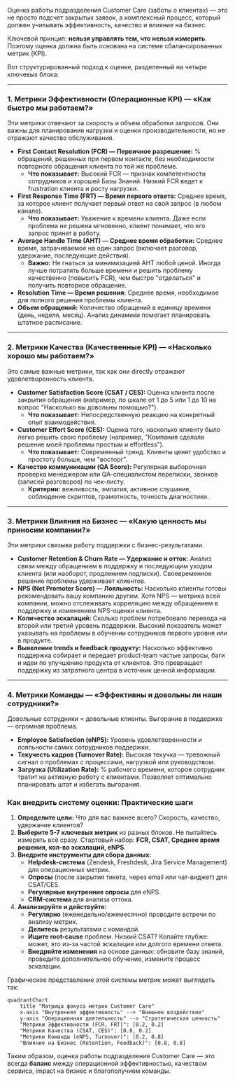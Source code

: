 Оценка работы подразделения Customer Care (заботы о клиентах) — это не просто подсчет закрытых заявок, а комплексный процесс, который должен учитывать эффективность, качество и влияние на бизнес.

Ключевой принцип: **нельзя управлять тем, что нельзя измерить**. Поэтому оценка должна быть основана на системе сбалансированных метрик (KPI).

Вот структурированный подход к оценке, разделенный на четыре ключевых блока:

---

### 1. Метрики Эффективности (Операционные KPI) — «Как быстро мы работаем?»
Эти метрики отвечают за скорость и объем обработки запросов. Они важны для планирования нагрузки и оценки производительности, но не отражают качество обслуживания.

*   **First Contact Resolution (FCR) — Первичное разрешение:** % обращений, решенных при первом контакте, без необходимости повторного обращения клиента по той же проблеме.
    *   **Что показывает:** Высокий FCR — признак компетентности сотрудников и хорошей Базы Знаний. Низкий FCR ведет к frustration клиента и росту нагрузки.
*   **First Response Time (FRT) — Время первого ответа:** Среднее время, за которое клиент получает первый ответ на свой запрос (в любом канале).
    *   **Что показывает:** Уважение к времени клиента. Даже если проблема не решена мгновенно, клиент понимает, что его запрос принят в работу.
*   **Average Handle Time (AHT) — Среднее время обработки:** Среднее время, затрачиваемое на один запрос (включает разговор, удержание, последующие действия).
    *   **Важно:** Не гнаться за минимизацией AHT любой ценой. Иногда лучше потратить больше времени и решить проблему качественно (повысить FCR), чем быстро "отделаться" и получить повторное обращение.
*   **Resolution Time — Время решения:** Среднее время, необходимое для полного решения проблемы клиента.
*   **Объем обращений:** Количество обращений в единицу времени (день, неделя, месяц). Анализ динамики помогает планировать штатное расписание.

---

### 2. Метрики Качества (Качественные KPI) — «Насколько хорошо мы работаем?»
Это самые важные метрики, так как они directly отражают удовлетворенность клиента.

*   **Customer Satisfaction Score (CSAT / CES):** Оценка клиента после закрытия обращения (например, по шкале от 1 до 5 или 1 до 10 на вопрос "Насколько вы довольны помощью?").
    *   **Что показывает:** Непосредственную реакцию на конкретный опыт взаимодействия.
*   **Customer Effort Score (CES):** Оценка того, насколько клиенту было легко решить свою проблему (например, "Компания сделала решение моей проблемы простым и effortless").
    *   **Что показывает:** Современный тренд. Клиенты ценят удобство и простоту больше, чем "восторг".
*   **Качество коммуникации (QA Score):** Регулярная выборочная проверка менеджером или QA-специалистом переписки, звонков (записей разговоров) по чек-листу.
    *   **Критерии:** вежливость, эмпатия, активное слушание, соблюдение скриптов, грамотность, точность диагностики.

---

### 3. Метрики Влияния на Бизнес — «Какую ценность мы приносим компании?»
Эти метрики связыва работу поддержки с бизнес-результатами.

*   **Customer Retention & Churn Rate — Удержание и отток:** Анализ связи между обращением в поддержку и последующим уходом клиента (или наоборот, продлением подписки). Своевременное решение проблемы удерживает клиентов.
*   **NPS (Net Promoter Score) — Лояльность:** Насколько клиенты готовы рекомендовать вашу компанию другим. Хотя NPS — метрика всей компании, можно отслеживать корреляцию между обращением в поддержку и изменением NPS-оценки клиента.
*   **Количество эскалаций:** Сколько проблем потребовало перевода на второй или третий уровень поддержки. Высокий показатель может указывать на проблемы в обучении сотрудников первого уровня или в продукте.
*   **Выявление trends и feedback продукту:** Насколько эффективно поддержка собирает и передает product-team частые запросы, баги и идеи по улучшению продукта от клиентов. Это превращает поддержку из затратного центра в источник ценной информации.

---

### 4. Метрики Команды — «Эффективны и довольны ли наши сотрудники?»
Довольные сотрудники = довольные клиенты. Выгорание в поддержке — огромная проблема.

*   **Employee Satisfaction (eNPS):** Уровень удовлетворенности и лояльности самих сотрудников поддержки.
*   **Текучесть кадров (Turnover Rate):** Высокая текучка — тревожный сигнал о проблемах с процессами, нагрузкой или руководством.
*   **Загрузка (Utilization Rate):** % рабочего времени, которое сотрудник тратит на активную работу с клиентами. Позволяет оптимально планировать штат и избегать выгорания.

### Как внедрить систему оценки: Практические шаги

1.  **Определите цели:** Что для вас важнее всего? Скорость, качество, удержание клиентов?
2.  **Выберите 5-7 ключевых метрик** из разных блоков. Не пытайтесь измерять всё сразу. Стартовый набор: **FCR, CSAT, Среднее время решения, кол-во эскалаций, eNPS**.
3.  **Внедрите инструменты для сбора данных:**
    *   **Helpdesk-система** (Zendesk, Freshdesk, Jira Service Management) для операционных метрик.
    *   **Опросы** (после закрытия тикета, через email или чат-виджет) для CSAT/CES.
    *   **Регулярные внутренние опросы** для eNPS.
    *   **CRM-система** для анализа оттока.
4.  **Анализируйте и действуйте:**
    *   **Регулярно** (еженедельно/ежемесячно) проводите встречи по анализу метрик.
    *   **Делитесь** результатами с командой.
    *   **Ищите root-cause** проблем. Низкий CSAT? Копайте глубже: может, это из-за частой эскалации или долгого времени ответа.
    *   **Внедряйте изменения** на основе данных: обновите базу знаний, проведите дополнительное обучение, измените процесс эскалации.

Графическое представление этой системы метрик может выглядеть так:

```mermaid
quadrantChart
    title "Матрица фокуса метрик Customer Care"
    x-axis "Внутренняя эффективность" --> "Внешнее воздействие"
    y-axis "Операционная деятельность" --> "Стратегическая ценность"
    "Метрики Эффективности (FCR, FRT)": [0.2, 0.2]
    "Метрики Качества (CSAT, CES)": [0.8, 0.2]
    "Метрики Команды (eNPS, Turnover)": [0.2, 0.8]
    "Влияние на Бизнес (Retention, Feedback)": [0.8, 0.8]
```

Таким образом, оценка работы подразделения Customer Care — это всегда **баланс** между операционной эффективностью, качеством сервиса, impact на бизнес и благополучием команды.